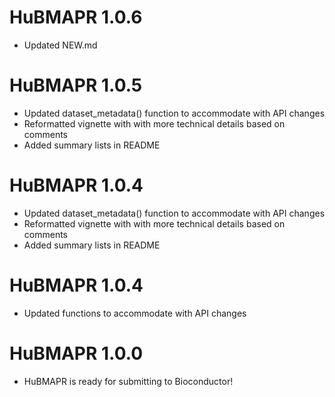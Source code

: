 # HuBMAPR 1.0.6

* Updated NEW.md

# HuBMAPR 1.0.5

* Updated dataset_metadata() function to accommodate with API changes 
* Reformatted vignette with with more technical details based on comments
* Added summary lists in README

# HuBMAPR 1.0.4

* Updated dataset_metadata() function to accommodate with API changes 
* Reformatted vignette with with more technical details based on comments
* Added summary lists in README

# HuBMAPR 1.0.4

* Updated functions to accommodate with API changes 

# HuBMAPR 1.0.0

* HuBMAPR is ready for submitting to Bioconductor!
